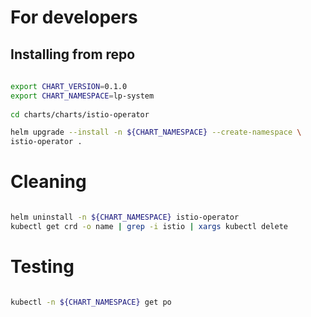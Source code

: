 # For developers
 
## Installing from repo
 
```bash 
 
export CHART_VERSION=0.1.0
export CHART_NAMESPACE=lp-system
 
cd charts/charts/istio-operator 

helm upgrade --install -n ${CHART_NAMESPACE} --create-namespace \
istio-operator .

``` 
# Cleaning

```bash

helm uninstall -n ${CHART_NAMESPACE} istio-operator
kubectl get crd -o name | grep -i istio | xargs kubectl delete

```


# Testing

```bash

kubectl -n ${CHART_NAMESPACE} get po

```
